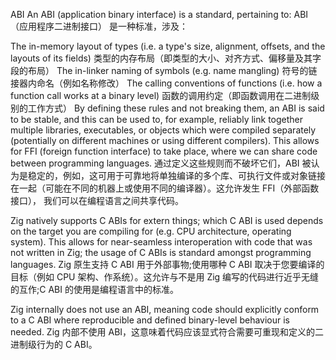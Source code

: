 ABI
An ABI (application binary interface) is a standard, pertaining to:
ABI（应用程序二进制接口） 是一种标准，涉及：

The in-memory layout of types (i.e. a type's size, alignment, offsets, and the layouts of its fields)
类型的内存布局（即类型的大小、对齐方式、偏移量及其字段的布局）
The in-linker naming of symbols (e.g. name mangling)
符号的链接器内命名（例如名称修改）
The calling conventions of functions (i.e. how a function call works at a binary level)
函数的调用约定（即函数调用在二进制级别的工作方式）
By defining these rules and not breaking them, an ABI is said to be stable, and this can be used to, for example, reliably link together multiple libraries, executables, or objects which were compiled separately (potentially on different machines or using different compilers). This allows for FFI (foreign function interface) to take place, where we can share code between programming languages.
通过定义这些规则而不破坏它们，ABI 被认为是稳定的，例如，这可用于可靠地将单独编译的多个库、可执行文件或对象链接在一起（可能在不同的机器上或使用不同的编译器）。这允许发生 FFI（外部函数接口）， 我们可以在编程语言之间共享代码。

Zig natively supports C ABIs for extern things; which C ABI is used depends on the target you are compiling for (e.g. CPU architecture, operating system). This allows for near-seamless interoperation with code that was not written in Zig; the usage of C ABIs is standard amongst programming languages.
Zig 原生支持 C ABI 用于外部事物;使用哪种 C ABI 取决于您要编译的目标（例如 CPU 架构、作系统）。这允许与不是用 Zig 编写的代码进行近乎无缝的互作;C ABI 的使用是编程语言中的标准。

Zig internally does not use an ABI, meaning code should explicitly conform to a C ABI where reproducible and defined binary-level behaviour is needed.
Zig 内部不使用 ABI，这意味着代码应该显式符合需要可重现和定义的二进制级行为的 C ABI。